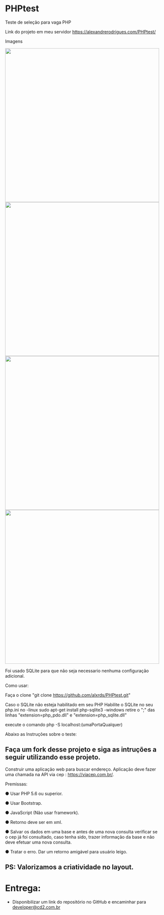# PHPtest

Teste de seleção para vaga PHP

Link do projeto em meu servidor
https://alexandrerodrigues.com/PHPtest/

Imagens

<img src="https://alexandrerodrigues.com/PHPtest/prints/1.png" width="500">
<img src="https://alexandrerodrigues.com/PHPtest/prints/2.png" width="500">
<img src="https://alexandrerodrigues.com/PHPtest/prints/4.png" width="500">
<img src="https://alexandrerodrigues.com/PHPtest/prints/3.png" width="500">

Foi usado SQLite para que não seja necessario nenhuma configuração adicional.

Como usar: 

Faça o clone "git clone https://github.com/alxrds/PHPtest.git"

Caso o SQLite não esteja habilitado em seu PHP
Habilite o SQLite no seu php.ini no 
-linux sudo apt-get install php-sqlite3
-windows retire o ";" das linhas 
"extension=php_pdo.dll" e
"extension=php_sqlite.dll"

execute o comando php -S localhost:(umaPortaQualquer)

Abaixo as Instruções sobre o teste:

## Faça um fork desse projeto e siga as intruções a seguir utilizando esse projeto.

Construir uma aplicação web para buscar endereço. 
Aplicação deve fazer uma chamada na API via cep : https://viacep.com.br/.

Premissas:

  ● Usar PHP 5.6 ou superior.
  
  ● Usar Bootstrap.
  
  ● JavaScript (Não usar framework).
  
  ● Retorno deve ser em xml.
  
  ● Salvar os dados em uma base e antes de uma nova consulta verificar se o cep já foi consultado, 
  caso tenha sido, trazer informação da base e não deve efetuar uma nova consulta.
  
  ● Tratar o erro. Dar um retorno amigável para usuário leigo.
  
  
## PS: Valorizamos a criatividade no layout.

# Entrega: 
 * Disponibilizar um link do repositório no GitHub e encaminhar para developer@cd2.com.br
